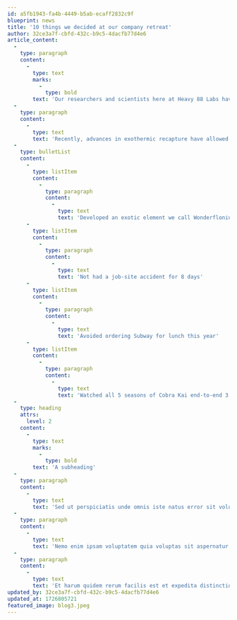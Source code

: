 ```yaml
---
id: a5fb1943-fa4b-4449-b5ab-ecaff2832c9f
blueprint: news
title: '10 things we decided at our company retreat'
author: 32ce3a7f-cbfd-432c-b9c5-4dacfb77d4e6
article_content:
  -
    type: paragraph
    content:
      -
        type: text
        marks:
          -
            type: bold
        text: 'Our researchers and scientists here at Heavy 88 Labs have been hard at work to improve every aspect of our FluxTech™ components.'
  -
    type: paragraph
    content:
      -
        type: text
        text: 'Recently, advances in exothermic recapture have allowed our Flux Capacitors to operate at power levels significantly lower than the previous requirement of 1.21 gigawatts necessary to rip a hole in the space-time continuum large enough for a gull-winged coupe. In addition to energy savings, our team has also:'
  -
    type: bulletList
    content:
      -
        type: listItem
        content:
          -
            type: paragraph
            content:
              -
                type: text
                text: 'Developed an exotic element we call Wonderflonium (do not bounce)'
      -
        type: listItem
        content:
          -
            type: paragraph
            content:
              -
                type: text
                text: 'Not had a job-site accident for 8 days'
      -
        type: listItem
        content:
          -
            type: paragraph
            content:
              -
                type: text
                text: 'Avoided ordering Subway for lunch this year'
      -
        type: listItem
        content:
          -
            type: paragraph
            content:
              -
                type: text
                text: 'Watched all 5 seasons of Cobra Kai end-to-end 3 times'
  -
    type: heading
    attrs:
      level: 2
    content:
      -
        type: text
        marks:
          -
            type: bold
        text: 'A subheading'
  -
    type: paragraph
    content:
      -
        type: text
        text: 'Sed ut perspiciatis unde omnis iste natus error sit voluptatem accusantium doloremque laudantium, totam rem aperiam, eaque ipsa quae ab illo inventore veritatis et quasi architecto beatae vitae dicta sunt explicabo.'
  -
    type: paragraph
    content:
      -
        type: text
        text: 'Nemo enim ipsam voluptatem quia voluptas sit aspernatur aut odit aut fugit, sed quia consequuntur magni dolores eos qui ratione voluptatem sequi nesciunt. Quis autem vel eum iure reprehenderit qui in ea voluptate velit esse quam nihil molestiae consequatur, vel illum qui dolorem eum fugiat quo voluptas.'
  -
    type: paragraph
    content:
      -
        type: text
        text: 'Et harum quidem rerum facilis est et expedita distinctio. Nam libero tempore, cum soluta nobis est eligendi optio cumque nihil impedit quo minus id quod maxime placeat facere.'
updated_by: 32ce3a7f-cbfd-432c-b9c5-4dacfb77d4e6
updated_at: 1726805721
featured_image: blog3.jpeg
---
```

